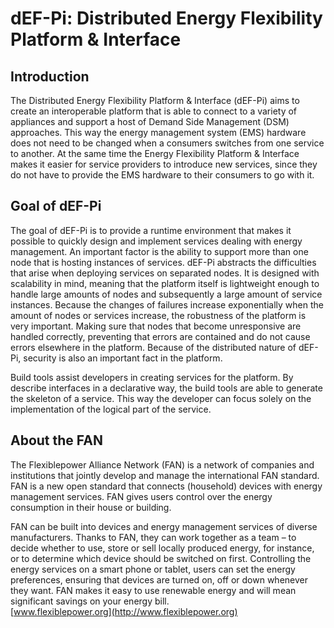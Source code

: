 # dEF-Pi: Distributed Energy Flexibility Platform & Interface

## Introduction

The Distributed Energy Flexibility Platform & Interface \(dEF-Pi\) aims to create an interoperable platform that is able to connect to a variety of appliances and support a host of Demand Side Management \(DSM\) approaches. This way the energy management system \(EMS\) hardware does not need to be changed when a consumers switches from one service to another. At the same time the Energy Flexibility Platform & Interface makes it easier for service providers to introduce new services, since they do not have to provide the EMS hardware to their consumers to go with it.

## Goal of dEF-Pi

The goal of dEF-Pi is to provide a runtime environment that makes it possible to quickly design and implement services dealing with energy management. An important factor is the ability to support more than one node that is hosting instances of services. dEF-Pi abstracts the difficulties that arise when deploying services on separated nodes. It is designed with scalability in mind, meaning that the platform itself is lightweight enough to handle large amounts of nodes and subsequently a large amount of service instances. Because the changes of failures increase exponentially when the amount of nodes or services increase, the robustness of the platform is very important. Making sure that nodes that become unresponsive are handled correctly, preventing that errors are contained and do not cause errors elsewhere in the platform. Because of the distributed nature of dEF-Pi, security is also an important fact in the platform.

Build tools assist developers in creating services for the platform. By describe interfaces in a declarative way, the build tools are able to generate the skeleton of a service. This way the developer can focus solely on the implementation of the logical part of the service.

## About the FAN

The Flexiblepower Alliance Network \(FAN\) is a network of companies and institutions that jointly develop and manage the international FAN standard. FAN is a new open standard that connects \(household\) devices with energy management services. FAN gives users control over the energy consumption in their house or building.

FAN can be built into devices and energy management services of diverse manufacturers. Thanks to FAN, they can work together as a team – to decide whether to use, store or sell locally produced energy, for instance, or to determine which device should be switched on first. Controlling the energy services on  a smart phone or tablet, users can set the energy preferences, ensuring that devices are turned on, off or down whenever they want. FAN makes it easy to use renewable energy and will mean significant savings on your energy bill.  
[www.flexiblepower.org](http://www.flexiblepower.org)



